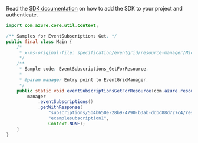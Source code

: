 Read the [SDK documentation](https://github.com/Azure/azure-sdk-for-java/blob/azure-resourcemanager-eventgrid_1.1.0-beta.5/sdk/eventgrid/azure-resourcemanager-eventgrid/README.md) on how to add the SDK to your project and authenticate.

```java
import com.azure.core.util.Context;

/** Samples for EventSubscriptions Get. */
public final class Main {
    /*
     * x-ms-original-file: specification/eventgrid/resource-manager/Microsoft.EventGrid/stable/2021-12-01/examples/EventSubscriptions_GetForResource.json
     */
    /**
     * Sample code: EventSubscriptions_GetForResource.
     *
     * @param manager Entry point to EventGridManager.
     */
    public static void eventSubscriptionsGetForResource(com.azure.resourcemanager.eventgrid.EventGridManager manager) {
        manager
            .eventSubscriptions()
            .getWithResponse(
                "subscriptions/5b4b650e-28b9-4790-b3ab-ddbd88d727c4/resourceGroups/examplerg/providers/Microsoft.EventHub/namespaces/examplenamespace1",
                "examplesubscription1",
                Context.NONE);
    }
}
```

